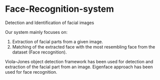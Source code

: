# Face-Recognition-system
Detection and Identification of facial images


Our system mainly focuses on:
1. Extraction of facial parts from a given image.
2. Matching of the extracted face with the most resembling face from the dataset (Face recognition).

Viola–Jones object detection framework has been used for detection and extraction of the facial part from an image.
Eigenface approach has been used for face recognition.
